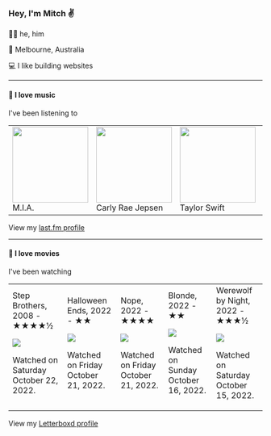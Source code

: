 <article><h3>Hey, I&#x27;m Mitch ✌️</h3><section><p>🙆‍♂️ he, him</p><p>📍 Melbourne, Australia</p><p>💻 I like building websites</p></section><hr/><section><h4>💽 I love music</h4><p>I&#x27;ve been listening to</p><table><tbody><td><img src="https://lastfm.freetls.fastly.net/i/u/174s/358f51a69ad8c8221088bcba59d2be1f.png" height="150px" alt="" role="presentation"/><br/>M.I.A.</td><td><img src="https://lastfm.freetls.fastly.net/i/u/174s/d06e8f6152444b46a0667d938e7fdbb5.png" height="150px" alt="" role="presentation"/><br/>Carly Rae Jepsen</td><td><img src="https://lastfm.freetls.fastly.net/i/u/174s/d8888f990ce044e4c856550a7041c83e.png" height="150px" alt="" role="presentation"/><br/>Taylor Swift</td><td><img src="https://lastfm.freetls.fastly.net/i/u/174s/63ea8d50b43146e7c64414891c20d378.png" height="150px" alt="" role="presentation"/><br/>Alvvays</td><td><img src="https://lastfm.freetls.fastly.net/i/u/174s/918055ba2eb81528f93a8924dbab88f8.png" height="150px" alt="" role="presentation"/><br/>Brian Eno</td></tbody></table><span>View my <a href="https://www.last.fm/user/mylsb">last.fm profile</a></span></section><hr/><section><h4>📼 I love movies</h4><p>I&#x27;ve been watching</p><table><tbody><td>Step Brothers, 2008 - ★★★★½<br/><span> <p><img src="https://a.ltrbxd.com/resized/film-poster/4/4/7/6/8/44768-step-brothers-0-600-0-900-crop.jpg?v=7ec3677be4"/></p> <p>Watched on Saturday October 22, 2022.</p> </span></td><td>Halloween Ends, 2022 - ★★<br/><span> <p><img src="https://a.ltrbxd.com/resized/film-poster/5/4/3/5/9/6/543596-halloween-ends-0-600-0-900-crop.jpg?v=9571693d97"/></p> <p>Watched on Friday October 21, 2022.</p> </span></td><td>Nope, 2022 - ★★★★<br/><span> <p><img src="https://a.ltrbxd.com/resized/film-poster/6/8/2/5/4/7/682547-nope-0-600-0-900-crop.jpg?v=2df43b63a2"/></p> <p>Watched on Friday October 21, 2022.</p> </span></td><td>Blonde, 2022 - ★★<br/><span> <p><img src="https://a.ltrbxd.com/resized/film-poster/2/2/8/5/9/4/228594-blonde-0-600-0-900-crop.jpg?v=e7d71ff1d6"/></p> <p>Watched on Sunday October 16, 2022.</p> </span></td><td>Werewolf by Night, 2022 - ★★★½<br/><span> <p><img src="https://a.ltrbxd.com/resized/film-poster/8/0/5/1/0/6/805106-werewolf-by-night-0-600-0-900-crop.jpg?v=5abea85cf4"/></p> <p>Watched on Saturday October 15, 2022.</p> </span></td></tbody></table><span>View my <a href="https://letterboxd.com/myslab/">Letterboxd profile</a></span></section></article>